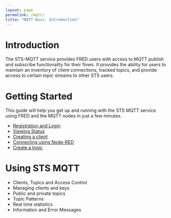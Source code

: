 ```yaml
---
layout: page
permalink: /mqtt/
title: "MQTT Docs: Introduction"
---
```


# Introduction

The STS-MQTT service provides FRED users with access to MQTT publish and subscribe functionality for their flows.  It provides the ability for users to maintain an inventory of client connections, tracked topics, and provide access to certain topic streams to other STS users.

# Getting Started

This guide will help you get up and running with the STS MQTT service using FRED and the MQTT nodes in just a few minutes.

- [Registration and Login](/mqtt/register/)
- [Viewing Status](/mqtt/status/)
- [Creating a client](/mqtt/create-client/)
- [Connecting using Node-RED](/mqtt/connect-howto/)
- [Create a topic](/mqtt/create-topic/)

# Using STS MQTT

- Clients, Topics and Access Control
- Managing clients and keys
- Public and private topics
- Topic Patterns
- Real time statistics
- Information and Error Messages